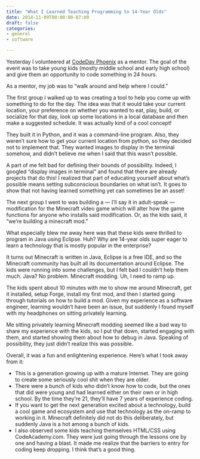 ```yaml
---
title: "What I Learned Teaching Programming to 14-Year Olds"
date: 2014-11-09T00:00:00-07:00
draft: false
categories:
- general
- software

---
```

Yesterday I volunteered at [CodeDay Phoenix](https://codeday.org/phoenix) as a mentor.  The goal of the event was to take young kids (mostly middle school and early high school) and give them an opportunity to code something in 24 hours.

As a mentor, my job was to “walk around and help where I could.”

The first group I walked up to was creating a tool to help you come up with something to do for the day.  The idea was that it would take your current location, your preference on whether you wanted to eat, play, build, or socialize for that day, look up some locations in a local database and then make a suggested schedule. It was actually kind of a cool concept!
<!--more-->

They built it in Python, and it was a command-line program.  Also, they weren’t sure how to get your current location from python, so they decided not to implement that.  They wanted images to display in the terminal somehow, and didn’t believe me when I said that this wasn’t possible.

A part of me felt bad for defining their bounds of possibility.  Indeed, I googled “display images in terminal” and found that there are already projects that do this!  I realized that part of educating yourself about what’s possible means setting subconscious boundaries on what isn’t.  It goes to show that not having learned something yet can sometimes be an asset!

The next group I went to was building a — I’ll say it in adult-speak — modification for the Minecraft video game which will alter how the game functions for anyone who installs said modification.  Or, as the kids said, it “we’re building a minecraft mod.”

What especially blew me away here was that these kids were thrilled to program in Java using Eclipse.  Huh?  Why are 14-year olds super eager to learn a technology that is mostly popular in the enterprise?

It turns out Minecraft is written in Java, Eclipse is a free IDE, and so the Minecraft community has built all its documentation around Eclipse.  The kids were running into some challenges, but I felt bad I couldn’t help them much.  Java?  No problem.  Minecraft modding.  Uh, I need to ramp up.

The kids spent about 10 minutes with me to show me around Minecraft, get it installed, setup Forge, install my first mod, and then I started going through tutorials on how to build a mod. Given my experience as a software engineer, learning wouldn’t have been an issue, but suddenly I found myself with my headphones on sitting privately learning.

Me sitting privately learning Minecraft modding seemed like a bad way to share my experience with the kids, so I put that down, started engaging with them, and started showing them about how to debug in Java.  Speaking of possibility, they just didn’t realize this was possible.

Overall, it was a fun and enlightening experience.  Here’s what I took away from it:

* This is a generation growing up with a mature Internet.  They are going to create some seriously cool shit when they are older.
* There were a bunch of kids who didn’t know how to code, but the ones that did were young and had learned either on their own or in high school.  By the time they’re 21, they’ll have 7 years of experience coding.
* If you want to get the next generation excited about a technology, build a cool game and ecosystem and use that technology as the on-ramp to working in it.  Minecraft definitely did not do this deliberately, but suddenly Java is a hot among a bunch of kids.
* I also observed some kids teaching themselves HTML/CSS using CodeAcademy.com.  They were just going through the lessons one by one and having a blast.  It made me realize that the barriers to entry for coding keep dropping.  I think that’s a good thing.